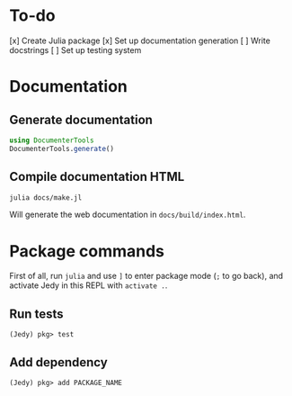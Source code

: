 # To-do

[x] Create Julia package
[x] Set up documentation generation
[ ] Write docstrings
[ ] Set up testing system


# Documentation

## Generate documentation

```julia
using DocumenterTools
DocumenterTools.generate()
```

## Compile documentation HTML

```bash
julia docs/make.jl
```

Will generate the web documentation in `docs/build/index.html`.

# Package commands

First of all, run `julia` and use `]` to enter package mode (`;` to go back), and activate Jedy in this REPL with `activate .`.

## Run tests

```
(Jedy) pkg> test
```

## Add dependency

```
(Jedy) pkg> add PACKAGE_NAME
```